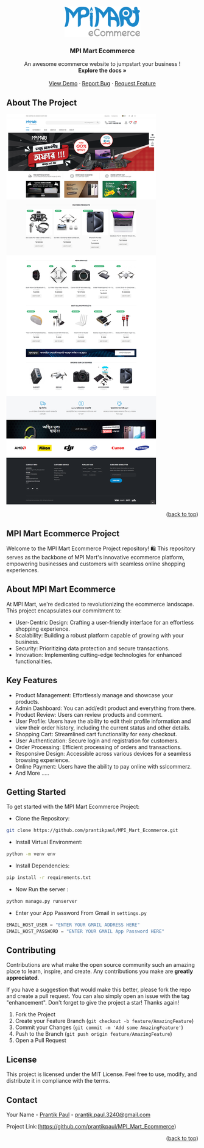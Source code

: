 
<a name="readme-top"></a>

<!-- PROJECT LOGO -->
<br />
<div align="center">
  <a href="https://github.com/othneildrew/Best-README-Template">
    <img src="readme_img/logo.png" alt="Logo" width="200" height="80">
  </a>

  <h3 align="center">MPI Mart Ecommerce</h3>

  <p align="center">
    An awesome ecommerce website to jumpstart your business !
    <br />
    <strong>Explore the docs »</strong>
    <br />
    <br />
    <a href="https://mpimart.pythonanywhere.com/">View Demo</a>
    ·
    <a href="https://github.com/prantikpaul/MPI_Mart_Ecommerce/issues">Report Bug</a>
    ·
    <a href="https://github.com/prantikpaul/MPI_Mart_Ecommerce/issues">Request Feature</a>
  </p>
</div>



<!-- ABOUT THE PROJECT -->
## About The Project

[![Product Name Screen Shot][product-screenshot]](https://mpimart.pythonanywhere.com/)

<p align="right">(<a href="#readme-top">back to top</a>)</p>


## MPI Mart Ecommerce Project

Welcome to the MPI Mart Ecommerce Project repository! 🛍️ This repository serves as the backbone of MPI Mart's innovative ecommerce platform, empowering businesses and customers with seamless online shopping experiences.

<!-- GETTING STARTED -->
## About MPI Mart Ecommerce

At MPI Mart, we're dedicated to revolutionizing the ecommerce landscape. This project encapsulates our commitment to:

- User-Centric Design: Crafting a user-friendly interface for an effortless shopping experience.
- Scalability: Building a robust platform capable of growing with your business.
- Security: Prioritizing data protection and secure transactions.
- Innovation: Implementing cutting-edge technologies for enhanced functionalities.

## Key Features

- Product Management: Effortlessly manage and showcase your products.
- Admin Dashboard: You can add/edit product and everything from there.
- Product Review: Users can review products and comment.
- User Profile: Users have the ability to edit their profile information and view their order history, including the current status and other details.
- Shopping Cart: Streamlined cart functionality for easy checkout.
- User Authentication: Secure login and registration for customers.
- Order Processing: Efficient processing of orders and transactions.
- Responsive Design: Accessible across various devices for a seamless browsing experience.
- Online Payment: Users have the ability to pay online with sslcommerz.
- And More .....

## Getting Started

To get started with the MPI Mart Ecommerce Project:

* Clone the Repository:
```sh
git clone https://github.com/prantikpaul/MPI_Mart_Ecommerce.git
```
* Install Virtual Environment:
```sh
python -m venv env
```
* Install Dependencies:
```sh
pip install -r requirements.txt
```
* Now Run the server :
```sh
python manage.py runserver
```
* Enter your App Password From Gmail in `settings.py`
```js
EMAIL_HOST_USER = "ENTER YOUR GMAIL ADDRESS HERE"
EMAIL_HOST_PASSWORD = "ENTER YOUR GMAIL App Password HERE"
```

<!-- CONTRIBUTING -->
## Contributing

Contributions are what make the open source community such an amazing place to learn, inspire, and create. Any contributions you make are **greatly appreciated**.

If you have a suggestion that would make this better, please fork the repo and create a pull request. You can also simply open an issue with the tag "enhancement".
Don't forget to give the project a star! Thanks again!

1. Fork the Project
2. Create your Feature Branch (`git checkout -b feature/AmazingFeature`)
3. Commit your Changes (`git commit -m 'Add some AmazingFeature'`)
4. Push to the Branch (`git push origin feature/AmazingFeature`)
5. Open a Pull Request



<!-- LICENSE -->
## License

This project is licensed under the MIT License. Feel free to use, modify, and distribute it in compliance with the terms.




<!-- CONTACT -->
## Contact

Your Name - [Prantik Paul](https://www.facebook.com/prantikprappoo) - prantik.paul.3240@gmail.com

Project Link:(https://github.com/prantikpaul/MPI_Mart_Ecommerce)

<p align="right">(<a href="#readme-top">back to top</a>)</p>



<!-- MARKDOWN LINKS & IMAGES -->
<!-- https://www.markdownguide.org/basic-syntax/#reference-style-links -->
[contributors-shield]: https://img.shields.io/github/contributors/othneildrew/Best-README-Template.svg?style=for-the-badge
[contributors-url]: https://github.com/othneildrew/Best-README-Template/graphs/contributors
[forks-shield]: https://img.shields.io/github/forks/othneildrew/Best-README-Template.svg?style=for-the-badge
[forks-url]: https://github.com/othneildrew/Best-README-Template/network/members
[stars-shield]: https://img.shields.io/github/stars/othneildrew/Best-README-Template.svg?style=for-the-badge
[stars-url]: https://github.com/othneildrew/Best-README-Template/stargazers
[issues-shield]: https://img.shields.io/github/issues/othneildrew/Best-README-Template.svg?style=for-the-badge
[issues-url]: https://github.com/othneildrew/Best-README-Template/issues
[license-shield]: https://img.shields.io/github/license/othneildrew/Best-README-Template.svg?style=for-the-badge
[license-url]: https://github.com/othneildrew/Best-README-Template/blob/master/LICENSE.txt
[linkedin-shield]: https://img.shields.io/badge/-LinkedIn-black.svg?style=for-the-badge&logo=linkedin&colorB=555
[linkedin-url]: https://linkedin.com/in/othneildrew
[product-screenshot]: readme_img/screenshot.png
